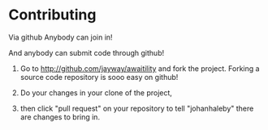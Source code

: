 
Contributing
===============================================================================

Via github Anybody can join in!

And anybody can submit code through github!

1. Go to <http://github.com/jayway/awaitility> and fork the project. Forking a source code repository is sooo easy on github!

2. Do your changes in your clone of the project,

3. then click "pull request" on your repository to tell "johanhaleby" there are changes to bring in.
